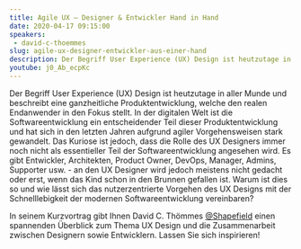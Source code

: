 ```yaml
---
title: Agile UX – Designer & Entwickler Hand in Hand
date: 2020-04-17 09:15:00
speakers:
 - david-c-thoemmes
slug: agile-ux-designer-entwickler-aus-einer-hand
description: Der Begriff User Experience (UX) Design ist heutzutage in aller Munde und beschreibt eine ganzheitliche Produktentwicklung, welche den realen Endanwender in den Fokus stellt. 
youtube: j0_Ab_ecpKc
---
```

Der Begriff User Experience (UX) Design ist heutzutage in aller Munde und beschreibt eine ganzheitliche Produktentwicklung, welche den realen Endanwender in den Fokus stellt. In der digitalen Welt ist die Softwareentwicklung ein entscheidender Teil dieser Produktentwicklung und hat sich in den letzten Jahren aufgrund agiler Vorgehensweisen stark gewandelt. Das Kuriose ist jedoch, dass die Rolle des UX Designers immer noch nicht als essentieller Teil der Softwareentwicklung angesehen wird. Es gibt Entwickler, Architekten, Product Owner, DevOps, Manager, Admins, Supporter usw. - an den UX Designer wird jedoch meistens nicht gedacht oder erst, wenn das Kind schon in den Brunnen gefallen ist. Warum ist dies so und wie lässt sich das nutzerzentrierte Vorgehen des UX Designs mit der Schnelllebigkeit der modernen Softwareentwicklung vereinbaren? 

In seinem Kurzvortrag gibt Ihnen David C. Thömmes [@Shapefield](https://twitter.com/Shapefield) einen spannenden Überblick zum Thema UX Design und die Zusammenarbeit zwischen Designern sowie Entwicklern. Lassen Sie sich inspirieren!